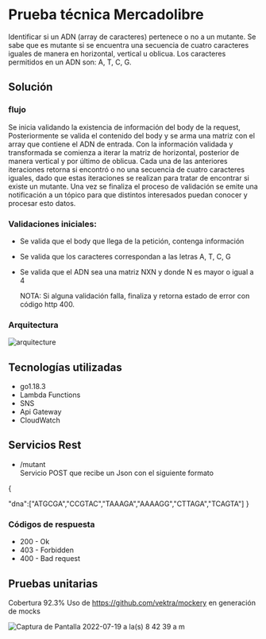# Prueba técnica Mercadolibre

Identificar si un ADN (array de caracteres) pertenece o no a un mutante. 
Se sabe que es mutante si se encuentra una secuencia de cuatro caracteres iguales de manera en horizontal, 
vertical u oblicua. Los caracteres permitidos en un ADN son: A, T, C, G.

## Solución

### flujo 
Se inicia validando la existencia de información del body de la request, Posteriormente se valida el contenido del body y se arma una matriz con el array que contiene el ADN de entrada.
Con la información validada y transformada se comienza a iterar la matriz de horizontal, posterior de manera vertical y por último de oblicua. Cada una de las anteriores iteraciones retorna si encontró o no una secuencia de cuatro caracteres iguales, dado que estas iteraciones se realizan  para tratar de encontrar si existe un mutante.
Una vez se finaliza el proceso de validación se emite una notificación a un tópico para que distintos interesados puedan conocer y procesar esto datos.

### Validaciones iniciales:
* Se valida que el body que llega de la petición, contenga información
* Se valida que los caracteres correspondan a las letras A, T, C, G 
* Se valida que el ADN sea una matriz NXN y donde N es mayor o igual a 4

  NOTA: Si alguna validación falla, finaliza y retorna estado de error con código http 400.

### Arquitectura

![arquitecture](https://user-images.githubusercontent.com/25367590/179764025-c56ec3ee-efd8-4b6d-84fb-ae13a3bf5d0f.png)

## Tecnologías utilizadas
* go1.18.3
* Lambda Functions
* SNS
* Api Gateway
* CloudWatch

## Servicios Rest

*	/mutant<br>
     Servicio POST que recibe un Json con el siguiente formato

{

"dna":["ATGCGA","CCGTAC","TAAAGA","AAAAGG","CTTAGA","TCAGTA"]
}

### Códigos de respuesta

* 200 - Ok
* 403 - Forbidden 
* 400 - Bad request


## Pruebas unitarias
Cobertura 92.3%
Uso de https://github.com/vektra/mockery en generación de mocks

![Captura de Pantalla 2022-07-19 a la(s) 8 42 39 a m](https://user-images.githubusercontent.com/25367590/179765173-9b5c9251-999e-4a26-9556-9b5d960a93c2.png)
